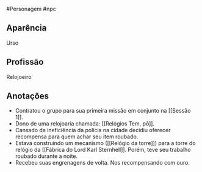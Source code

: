#Personagem #npc 
## Aparência
Urso

## Profissão
Relojoeiro 

## Anotações
- Contratou o grupo para sua primeira missão em conjunto na [[Sessão 1]].
- Dono de uma relojoaria chamada: [[Relógios Tem, pô]]. 
- Cansado da ineficiência da polícia na cidade decidiu oferecer recompensa para quem achar seu item roubado.
- Estava construindo um mecanismo ([[Relógio da torre]]) para a torre do relógio da [[Fábrica do Lord Karl Sternhell]]. Porém, teve seu trabalho roubado durante a noite.
- Recebeu suas engrenagens de volta. Nos recompensando com ouro.